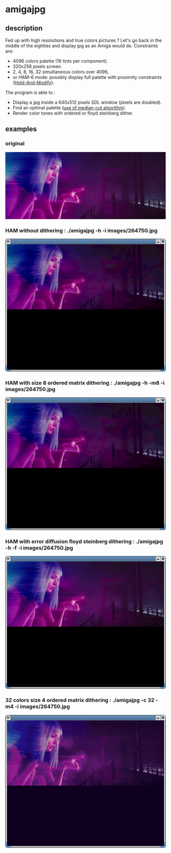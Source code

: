 # amigajpg
## description
Fed up with high resolutions and true colors pictures ?
Let's go back in the middle of the eighties and display jpg as an Amiga would do.
Constraints are:
* 4096 colors palette (16 tints per component).
* 320x256 pixels screen.
* 2, 4, 8, 16, 32 simultaneous colors over 4096,
* or HAM-6 mode: possibly display full palette with proximity constraints ([Hold-And-Modify](https://en.wikipedia.org/wiki/Hold-And-Modify)).

The program is able to :
* Display a jpg inside a 640x512 pixels SDL window (pixels are doubled).
* Find an optimal palette ([use of median-cut algorithm](https://en.wikipedia.org/wiki/Median_cut)).
* Render color tones with ordered or floyd steinberg dither.

## examples

### original
![Original](/images/original.jpg)

### HAM without dithering : ./amigajpg -h -i images/264750.jpg 
![HAM without dithering](/images/ham-no-dither.jpg)

### HAM with size 8 ordered matrix dithering : ./amigajpg -h -m8 -i images/264750.jpg
![HAM ordered dithering](/images/ham-no-dither.jpg)

### HAM with error diffusion floyd steinberg dithering : ./amigajpg -h -f -i images/264750.jpg
![HAM fs dithering](/images/ham-dither-floyd.jpg)

### 32 colors size 4 ordered matrix dithering : ./amigajpg -c 32 -m4 -i images/264750.jpg
![32 colors ordered dithering](/images/32-colors-4.jpg)
